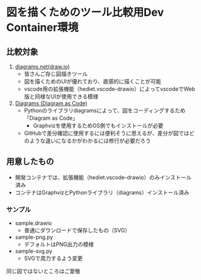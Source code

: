# 図を描くためのツール比較用Dev Container環境

## 比較対象

1. [diagrams.net(draw.io)](https://diagrams.net/)
    - 皆さんご存じ図描きツール
    - 図を描くためのUIが優れており、直感的に描くことが可能
    - vscode用の拡張機能（hediet.vscode-drawio）によってvscodeでWeb版と同様なUIが使用できる模様
2. [Diagrams (Diagram as Code)](https://diagrams.mingrammer.com/)
    - Pythonのライブラリdiagramsによって、図をコーディングするため「Diagram as Code」
        - Graphvizを使用するためOS側でもインストールが必要
    - GitHubで差分確認に使用するには便利そうに思えるが、差分が図ではどのような違いになるかがわかるには修行が必要だろう

## 用意したもの

- 開発コンテナでは、拡張機能（hediet.vscode-drawio）のみインストール済み
- コンテナはGraphvizとPythonライブラリ（diagrams）インストール済み

### サンプル
- sample.drawio
    - 普通にダウンロードで保存したもの（SVG）
- sample-png.py
    - デフォルトはPNG出力の模様
- sample-svg.py
    - SVGで周力するよう変更

同じ図ではないところはご愛敬
